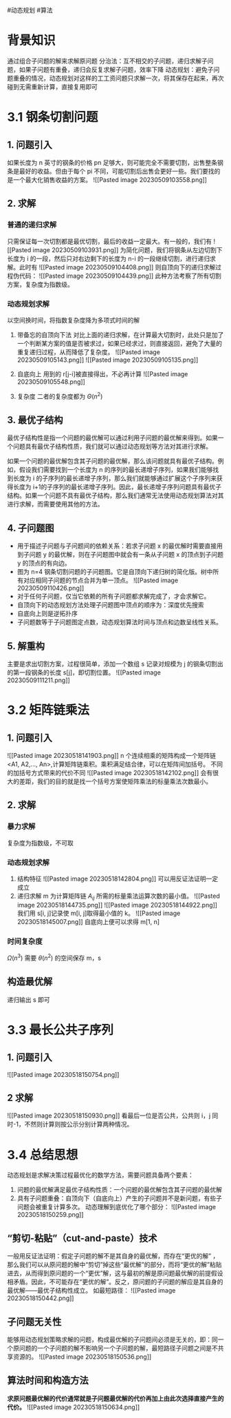 #动态规划 #算法
# 背景知识 
通过组合子问题的解来求解原问题
分治法：互不相交的子问题，递归求解子问题，如果子问题有重叠，递归会反复求解子问题，效率下降
动态规划：避免子问题重叠的情况，动态规划对这样的工工资问题只求解一次，将其保存在起来，再次碰到无需重新计算，直接复用即可
# 3.1 钢条切割问题
## 1. 问题引入
如果长度为 n 英寸的钢条的价格 pn 足够大，则可能完全不需要切割，出售整条钢条是最好的收益。但由于每个 pi 不同，可能切割后出售会更好一些。我们要找的是一个最大化销售收益的方案。
![[Pasted image 20230509103558.png]]
## 2. 求解
### 普通的递归求解
只需保证每一次切割都是最优切割，最后的收益一定最大。有一般的，我们有
![[Pasted image 20230509103931.png]]
为简化问题，我们将钢条从左边切割下长度为 i 的一段，然后只对右边剩下的长度为 n-i 的一段继续切割，进行递归求解。此时有
![[Pasted image 20230509104408.png]]
则自顶向下的递归求解过程伪代码：
![[Pasted image 20230509104439.png]]
此种方法考察了所有切割方案，复杂度为指数级。
### 动态规划求解
以空间换时间，将指数复杂度降为多项式时间的解
1. 带备忘的自顶向下法
 对比上面的递归求解，在计算最大切割时，此处只是加了一个判断某方案的值是否被求过，如果已经求过，则直接返回，避免了大量的重复递归过程，从而降低了复杂度。
 ![[Pasted image 20230509105143.png]]
 ![[Pasted image 20230509105135.png]]

2. 自底向上
用到的 r[j-i]被直接得出，不必再计算
![[Pasted image 20230509105548.png]]
3. 复杂度
二者的复杂度都为 $\Theta(n^2)$
## 3. 最优子结构
最优子结构性是指一个问题的最优解可以通过利用子问题的最优解来得到。如果一个问题具有最优子结构性质，我们就可以通过动态规划等方法对其进行求解。

如果一个问题的最优解包含其子问题的最优解，那么该问题就具有最优子结构。例如，假设我们需要找到一个长度为 n 的序列的最长递增子序列，如果我们能够找到长度为 i 的子序列的最长递增子序列，那么我们就能够通过扩展这个子序列来获得长度为 i+1的子序列的最长递增子序列。因此，最长递增子序列问题具有最优子结构。如果一个问题不具有最优子结构，那么我们通常无法使用动态规划算法对其进行求解，而需要使用其他的方法。


## 4. 子问题图
- 用于描述子问题与子问题间的依赖关系：若求子问题 x 的最优解时需要直接用到子问题 y 的最优解，则在子问题图中就会有一条从子问题 x 的顶点到子问题 y 的顶点的有向边。 
- 图为 n=4 钢条切割问题的子问题图。它是自顶向下递归树的简化版。树中所有对应相同子问题的节点合并为单一顶点。
![[Pasted image 20230509110426.png]] 
- 对于任何子问题，仅当它依赖的所有子问题都求解完成了，才会求解它。
- 自顶向下的动态规划方法处理子问题图中顶点的顺序为：深度优先搜索
- 自底向上则是逆拓扑序
- 子问题数等于子问题图定点数，动态规划算法时间与顶点和边数呈线性关系。

## 5. 解重构
主要是求出切割方案，过程很简单，添加一个数组 s 记录对规模为 j 的钢条切割出的第一段钢条的长度 s[j]，即切割位置。
![[Pasted image 20230509111211.png]]
# 3.2 矩阵链乘法
## 1. 问题引入
![[Pasted image 20230518141903.png]]
n 个连续相乘的矩阵构成一个矩阵链<A1, A2,..., An>,计算矩阵链乘积。乘积满足结合律，可以在矩阵间加括号。
不同的加括号方式带来的代价不同
![[Pasted image 20230518142102.png]]
会有很大的差距，我们的目的就是找一个括号方案使矩阵乘法的标量乘法次数最小。

## 2. 求解
### 暴力求解
复杂度为指数级，不可取
### 动态规划求解
1. 结构特征
![[Pasted image 20230518142804.png]]
可以用反证法证明一定成立
2. 递归求解
m 为计算矩阵链 $A_{ij}$ 所需的标量乘法运算次数的最小值。
![[Pasted image 20230518144735.png]]
![[Pasted image 20230518144922.png]]
我们用 s[i, j]记录使 m[i, j]取得最小值的 k。
![[Pasted image 20230518145007.png]]
自底向上便可以求得 m[1, n]
### 时间复杂度
$\Omega(n^3)$
需要 $\theta(n^2)$ 的空间保存 m，s
## 构造最优解
递归输出 s 即可
# 3.3 最长公共子序列
## 1. 问题引入
![[Pasted image 20230518150754.png]]
## 2 求解
![[Pasted image 20230518150930.png]]
看最后一位是否公共，公共则 i，j 同时-1，不然则计算则按公示分别计算两种情况。
# 3.4 总结思想
动态规划是求解决策过程最优化的数学方法，需要问题具备两个要素：
1. 问题的最优解满足最优子结构性质：一个问题的最优解包含其子问题的最优解
2. 具有子问题重叠：自顶向下（自底向上）产生的子问题并不是新问题，有些子问题会被重复计算多次。
动态理解到底优化了哪个部分：
![[Pasted image 20230518150259.png]]
## “剪切-粘贴”（cut-and-paste）技术
一般用反证法证明：假定子问题的解不是其自身的最优解，而存在“更优的解” ，那么我们可以从原问题的解中“剪切”掉这些“最优解”的部分，而将“更优的解”粘贴进去，从而得到原问题的一个“更优”解，这与最初的解是原问题最优解的前提假设相矛盾。因此，不可能存在“更优的解”。反之，原问题的子问题的解应是其自身的最优解——最优子结构性成立。
如最短路径：
![[Pasted image 20230518150442.png]]
## 子问题无关性
能够用动态规划策略求解的问题，构成最优解的子问题间必须是无关的，即：同一个原问题的一个子问题的解不影响另一个子问题的解，最短路径子问题之间是不共享资源的。
![[Pasted image 20230518150536.png]]
## 算法时间和构造方法
**求原问题最优解的代价通常就是子问题最优解的代价再加上由此次选择直接产生的代价。**
![[Pasted image 20230518150634.png]]